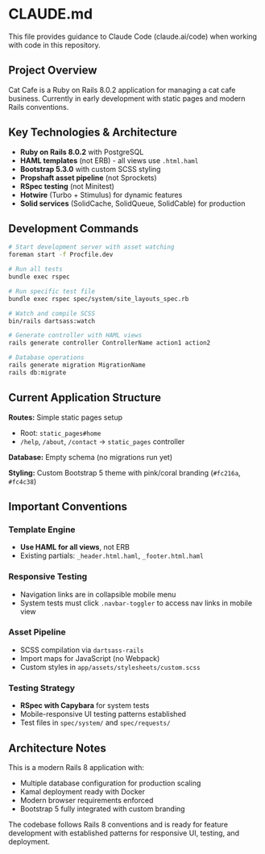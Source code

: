 # CLAUDE.md

This file provides guidance to Claude Code (claude.ai/code) when working with code in this repository.

## Project Overview

Cat Cafe is a Ruby on Rails 8.0.2 application for managing a cat cafe business. Currently in early development with static pages and modern Rails conventions.

## Key Technologies & Architecture

- **Ruby on Rails 8.0.2** with PostgreSQL
- **HAML templates** (not ERB) - all views use `.html.haml`
- **Bootstrap 5.3.0** with custom SCSS styling
- **Propshaft asset pipeline** (not Sprockets) 
- **RSpec testing** (not Minitest)
- **Hotwire** (Turbo + Stimulus) for dynamic features
- **Solid services** (SolidCache, SolidQueue, SolidCable) for production

## Development Commands

```bash
# Start development server with asset watching
foreman start -f Procfile.dev

# Run all tests
bundle exec rspec

# Run specific test file
bundle exec rspec spec/system/site_layouts_spec.rb

# Watch and compile SCSS
bin/rails dartsass:watch

# Generate controller with HAML views
rails generate controller ControllerName action1 action2

# Database operations
rails generate migration MigrationName
rails db:migrate
```

## Current Application Structure

**Routes:** Simple static pages setup
- Root: `static_pages#home`
- `/help`, `/about`, `/contact` → `static_pages` controller

**Database:** Empty schema (no migrations run yet)

**Styling:** Custom Bootstrap 5 theme with pink/coral branding (`#fc216a`, `#fc4c38`)

## Important Conventions

### Template Engine
- **Use HAML for all views**, not ERB
- Existing partials: `_header.html.haml`, `_footer.html.haml`

### Responsive Testing
- Navigation links are in collapsible mobile menu
- System tests must click `.navbar-toggler` to access nav links in mobile view

### Asset Pipeline
- SCSS compilation via `dartsass-rails`
- Import maps for JavaScript (no Webpack)
- Custom styles in `app/assets/stylesheets/custom.scss`

### Testing Strategy
- **RSpec with Capybara** for system tests
- Mobile-responsive UI testing patterns established
- Test files in `spec/system/` and `spec/requests/`

## Architecture Notes

This is a modern Rails 8 application with:
- Multiple database configuration for production scaling
- Kamal deployment ready with Docker
- Modern browser requirements enforced
- Bootstrap 5 fully integrated with custom branding

The codebase follows Rails 8 conventions and is ready for feature development with established patterns for responsive UI, testing, and deployment.